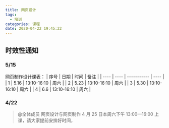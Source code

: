 ```yaml
---
title: 网页设计
tags:
  - 培训
categories: 课程
date: 2020-04-22 19:45:22
---
```


## 时效性通知

### 5/15

网页制作设计课表：
| 序号 | 日期 | 时间        | 备注 |
| ---- | ---- | ----------- | ---- |
| 1    | 5.16 | 13:10-16:10 | 周六 |
| 2    | 5.23 | 13:10-16:10 | 周六 |
| 3    | 5.30 | 13:10-16:10 | 周六 |
| 4    | 6.6  | 13:10-16:10 | 周六 |

<!--more-->

### 4/22

> @全体成员 网页设计与网页制作 4 月 25 日本周六下午 13:00—16:00 上课，请大家提前安排好时间，
